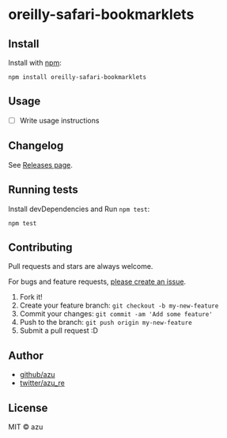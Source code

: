 # oreilly-safari-bookmarklets



## Install

Install with [npm](https://www.npmjs.com/):

    npm install oreilly-safari-bookmarklets

## Usage

- [ ] Write usage instructions

## Changelog

See [Releases page](https://github.com/azu/oreilly-safari-bookmarklets/releases).

## Running tests

Install devDependencies and Run `npm test`:

    npm test

## Contributing

Pull requests and stars are always welcome.

For bugs and feature requests, [please create an issue](https://github.com/azu/oreilly-safari-bookmarklets/issues).

1. Fork it!
2. Create your feature branch: `git checkout -b my-new-feature`
3. Commit your changes: `git commit -am 'Add some feature'`
4. Push to the branch: `git push origin my-new-feature`
5. Submit a pull request :D

## Author

- [github/azu](https://github.com/azu)
- [twitter/azu_re](https://twitter.com/azu_re)

## License

MIT © azu
